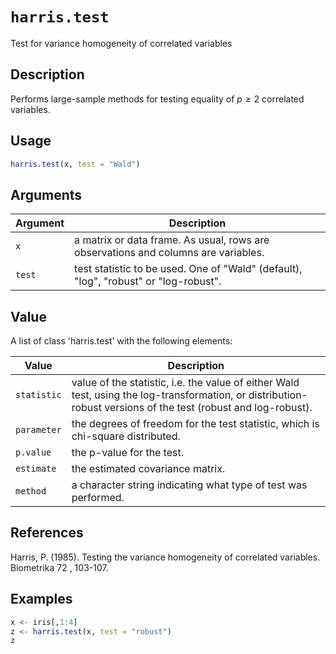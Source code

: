 # `harris.test`

Test for variance homogeneity of correlated variables


## Description

Performs large-sample methods for testing equality of $p \ge 2$ correlated variables.


## Usage

```r
harris.test(x, test = "Wald")
```


## Arguments

Argument      |Description
------------- |----------------
`x`     |     a matrix or data frame. As usual, rows are observations and columns are variables.
`test`     |     test statistic to be used. One of "Wald" (default), "log", "robust" or "log-robust".


## Value

A list of class 'harris.test' with the following elements:
 
  

Value      |Description
------------- |----------------
`statistic`     |  value of the statistic, i.e. the value of either Wald test, using the log-transformation, or distribution-robust versions of the test (robust and log-robust).
`parameter`     |  the degrees of freedom for the test statistic, which is chi-square distributed.
`p.value`     |    the p-value for the test.
`estimate`     |   the estimated covariance matrix.
`method`     |    a character string indicating what type of test was performed.



## References

Harris, P. (1985).
 Testing the variance homogeneity of correlated variables.
  Biometrika  72 , 103-107.


## Examples

```r
x <- iris[,1:4]
z <- harris.test(x, test = "robust")
z
```


